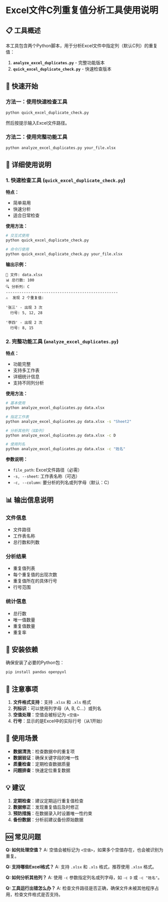 # Excel文件C列重复值分析工具使用说明

## 📋 工具概述

本工具包含两个Python脚本，用于分析Excel文件中指定列（默认C列）的重复值：

1. **`analyze_excel_duplicates.py`** - 完整功能版本
2. **`quick_excel_duplicate_check.py`** - 快速检查版本

## 🚀 快速开始

### 方法一：使用快速检查工具

```bash
python quick_excel_duplicate_check.py
```

然后按提示输入Excel文件路径。

### 方法二：使用完整功能工具

```bash
python analyze_excel_duplicates.py your_file.xlsx
```

## 📖 详细使用说明

### 1. 快速检查工具 (`quick_excel_duplicate_check.py`)

**特点：**
- 简单易用
- 快速分析
- 适合日常检查

**使用方法：**
```bash
# 交互式使用
python quick_excel_duplicate_check.py

# 命令行使用
python quick_excel_duplicate_check.py your_file.xlsx
```

**输出示例：**
```
📁 文件: data.xlsx
📊 总行数: 100
🔍 分析列: C
--------------------------------------------------
⚠️  发现 2 个重复值:

'张三' - 出现 3 次
  行号: 5, 12, 28

'李四' - 出现 2 次
  行号: 8, 15
```

### 2. 完整功能工具 (`analyze_excel_duplicates.py`)

**特点：**
- 功能完整
- 支持多工作表
- 详细统计信息
- 支持不同列分析

**使用方法：**

```bash
# 基本使用
python analyze_excel_duplicates.py data.xlsx

# 指定工作表
python analyze_excel_duplicates.py data.xlsx -s "Sheet2"

# 分析其他列（如D列）
python analyze_excel_duplicates.py data.xlsx -c D

# 使用列名
python analyze_excel_duplicates.py data.xlsx -c "姓名"
```

**参数说明：**
- `file_path`: Excel文件路径（必需）
- `-s, --sheet`: 工作表名称（可选）
- `-c, --column`: 要分析的列名或列字母（默认：C）

## 📊 输出信息说明

### 文件信息
- 文件路径
- 工作表名称
- 总行数和列数

### 分析结果
- 重复值列表
- 每个重复值的出现次数
- 重复值所在的具体行号
- 行号范围

### 统计信息
- 总行数
- 唯一值数量
- 重复值数量
- 重复率

## 🔧 安装依赖

确保安装了必要的Python包：

```bash
pip install pandas openpyxl
```

## 📝 注意事项

1. **文件格式支持**：支持 `.xlsx` 和 `.xls` 格式
2. **列标识**：可以使用列字母（A, B, C...）或列名
3. **空值处理**：空值会被标记为 `<空值>`
4. **行号**：显示的是Excel中的实际行号（从1开始）

## 🎯 使用场景

- **数据清洗**：检查数据中的重复项
- **数据验证**：确保关键字段的唯一性
- **质量检查**：定期检查数据质量
- **问题排查**：快速定位重复数据

## 💡 建议

1. **定期检查**：建议定期运行重复值检查
2. **数据修正**：发现重复值后及时修正
3. **预防措施**：在数据录入时设置唯一性约束
4. **备份数据**：分析前建议备份原始数据

## 🆘 常见问题

**Q: 如何处理空值？**
A: 空值会被标记为 `<空值>`，如果多个空值存在，也会被识别为重复。

**Q: 支持哪些Excel格式？**
A: 支持 `.xlsx` 和 `.xls` 格式，推荐使用 `.xlsx` 格式。

**Q: 如何分析其他列？**
A: 使用 `-c` 参数指定列名或列字母，如 `-c D` 或 `-c "姓名"`。

**Q: 工具运行出错怎么办？**
A: 检查文件路径是否正确，确保文件未被其他程序占用，检查文件格式是否支持。



